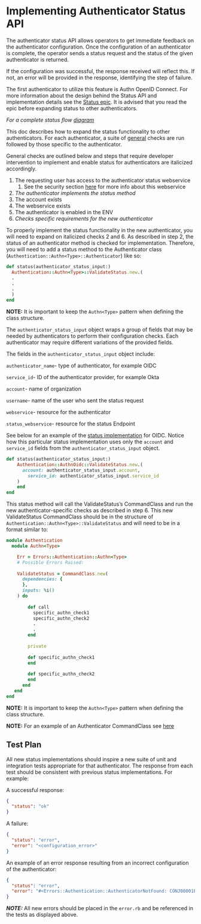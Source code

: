 # Implementing Authenticator Status API
The authenticator status API allows operators to get immediate feedback on the authenticator configuration. Once the configuration of an authenticator is complete, the operator sends a status request and the status of the given authenticator is returned. 

If the configuration was successful, the response received will reflect this. If not, an error will be provided in the response, identifying the step of failure.

The first authenticator to utilize this feature is Authn OpenID Connect. For more information about the design behind the Status API and implementation details see the [Status epic](https://github.com/cyberark/conjur/issues/1062). 
It is advised that you read the epic before expanding status to other authenticators.

_For a complete status flow [diagram](https://github.com/cyberark/conjur/blob/master/design/authenticators-status/authn-status-flow.jpeg)_

This doc describes how to expand the status functionality to other authenticators.
For each authenticator, a suite of [general](https://github.com/cyberark/conjur/blob/master/design/authenticators-status/authn_status_general.md) 
checks are run followed by those specific to the authenticator.  

General checks are outlined below and steps that require developer intervention to implement and enable status for authenticators are italicized accordingly.
1. The requesting user has access to the authenticator status webservice
    1. See the security section [here](https://github.com/cyberark/conjur/issues/1062) for more info about this webservice 
1. _The authenticator implements the status method_
1. The account exists
1. The webservice exists
1. The authenticator is enabled in the ENV
1. _Checks specific requirements for the new authenticator_

To properly implement the status functionality in the new authenticator, you will need to expand on italicized checks 2 and 6. 
As described in step 2, the status of an authenticator method is checked for implementation. Therefore, you will need to add a status method to the Authenticator class (`Authentication::Authn<Type>::Authenticator`) like so:

```ruby
def status(authenticator_status_input:)
  Authentication::Authn<Type>::ValidateStatus.new.(
  .
  .
  .
  )
end
```

**NOTE:** It is important to keep the `Authn<Type>` pattern when defining the class structure. 

The `authenticator_status_input` object wraps a group of fields that may be needed by authenticators to perform their configuration checks. Each authenticator may require different variations of the provided fields.

The fields in the `authenticator_status_input` object include:

`authenticator_name`- type of authenticator, for example OIDC

`service_id`- ID of the authenticator provider, for example Okta

`account`- name of organization

`username`- name of the user who sent the status request

`webservice`- resource for the authenticator

`status_webservice`- resource for the status Endpoint

See below for an example of the [status implementation](https://github.com/cyberark/conjur/blob/master/app/domain/authentication/authn_oidc/authenticator.rb#L12) for OIDC. Notice how this particular status implementation uses only the `account` and `service_id` fields from the `authenticator_status_input` object.
 
```ruby
def status(authenticator_status_input:)
    Authentication::AuthnOidc::ValidateStatus.new.(
      account: authenticator_status_input.account,
        service_id: authenticator_status_input.service_id
    )
    end
end
```

This status method will call the ValidateStatus’s CommandClass and run the new authenticator-specific checks as described in step 6. This new 
ValidateStatus CommandClass should be in the structure of `Authentication::Authn<Type>::ValidateStatus` and will need to be in a format similar to:

```ruby
module Authentication
  module Authn<Type>

    Err = Errors::Authentication::Authn<Type>
    # Possible Errors Raised:
      
    ValidateStatus = CommandClass.new(
      dependencies: {
      },
      inputs: %i()
    ) do
    
        def call
          specific_authn_check1
          specific_authn_check2
          .
          .
        end
    
        private
        
        def specific_authn_check1 
        end
    
        def specific_authn_check2
        end
      end
   end
end
```

**NOTE:** It is important to keep the `Authn<Type>` pattern when defining the class structure. 

**NOTE:** For an example of an Authenticator CommandClass see [here](https://github.com/cyberark/conjur/blob/master/app/domain/authentication/authn_oidc/validate_status.rb)

## Test Plan
All new status implementations should inspire a new suite of unit and integration tests appropriate for that authenticator.
The response from each test should be consistent with previous status implementations. For example:

A successful response:
```json
{
  "status": "ok"
}
```

A failure:
```json
{
  "status": "error",
  "error": "<configuration_error>"
}
```

An example of an error response resulting from an incorrect configuration of the authenticator:
```json
{
  "status": "error",
  "error": "#<Errors::Authentication::AuthenticatorNotFound: CONJ00001E Authenticator 'Authn<Type>' is not implemented in Conjur>"
}
```
***NOTE:*** All new errors should be placed in the `error.rb` and be referenced in the tests as displayed above.